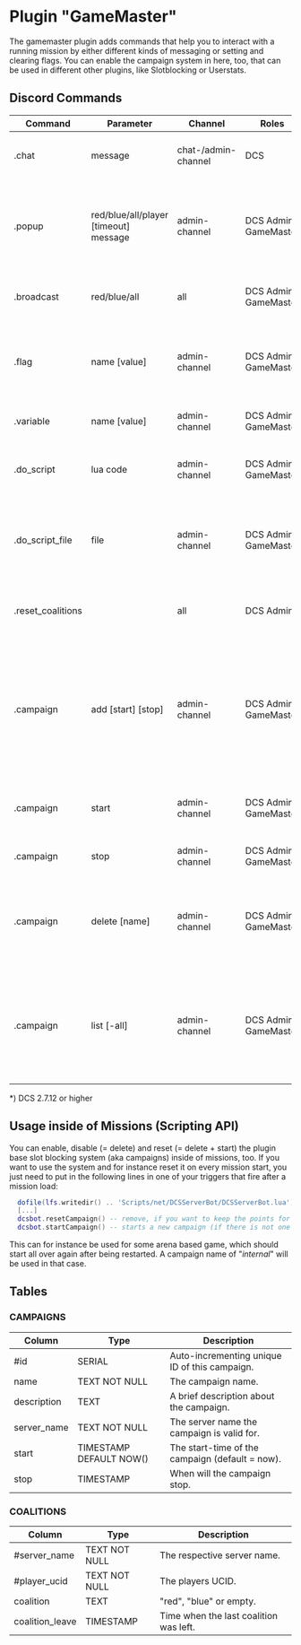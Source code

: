 # Plugin "GameMaster"
The gamemaster plugin adds commands that help you to interact with a running mission by either different kinds of 
messaging or setting and clearing flags. You can enable the campaign system in here, too, that can be used in different
other plugins, like Slotblocking or Userstats.

## Discord Commands

| Command           | Parameter                             | Channel             | Roles                 | Description                                                                                                                     |
|-------------------|---------------------------------------|---------------------|-----------------------|---------------------------------------------------------------------------------------------------------------------------------|
| .chat             | message                               | chat-/admin-channel | DCS                   | Sends a message to the DCS in-game-chat.                                                                                        |
| .popup            | red/blue/all/player [timeout] message | admin-channel       | DCS Admin, GameMaster | Sends a popup to the dedicated coalition or player* in game with an optional timeout.                                           |
| .broadcast        | red/blue/all                          | all                 | DCS Admin, GameMaster | Like .popup but to all running servers.                                                                                         |
| .flag             | name [value]                          | admin-channel       | DCS Admin, GameMaster | Sets (or clears) a flag inside the running mission or returns the current value.                                                |
| .variable         | name [value]                          | admin-channel       | DCS Admin, GameMaster | Sets (or gets) a mission variable.                                                                                              |
| .do_script        | lua code                              | admin-channel       | DCS Admin, GameMaster | Runs specific lua code inside the running mission.                                                                              |
| .do_script_file   | file                                  | admin-channel       | DCS Admin, GameMaster | Loads a script (relative to Saved Games\DCS...) into the running mission.                                                       |
| .reset_coalitions |                                       | all                 | DCS Admin             | Resets all user-coalition-bindings on all servers.                                                                              |
| .campaign         | add <name> [start] [stop]             | admin-channel       | DCS Admin, GameMaster | Creates a new campaign "name", starting at "start" and ending at "stop". start / stop should be in format YYYYMMDD or DDMMYYYY. |
| .campaign         | start <name>                          | admin-channel       | DCS Admin, GameMaster | Starts a new campaign with the provided name, if none is running.                                                               |
| .campaign         | stop                                  | admin-channel       | DCS Admin, GameMaster | Stops the current campaign.                                                                                                     |
| .campaign         | delete [name]                         | admin-channel       | DCS Admin, GameMaster | Deletes a campaign out of the list. If no name is provided the current campaign will be deleted.                                |
| .campaign         | list [-all]                           | admin-channel       | DCS Admin, GameMaster | Lists all available campaigns. If "-all" is not provided (default), only campaigns from now on will be displayed.               |

*) DCS 2.7.12 or higher

## Usage inside of Missions (Scripting API)
You can enable, disable (= delete) and reset (= delete + start) the plugin base slot blocking system (aka campaigns) 
inside of missions, too. If you want to use the system and for instance reset it on every mission start, you just need 
to put in the following lines in one of your triggers that fire after a mission load:
```lua
  dofile(lfs.writedir() .. 'Scripts/net/DCSServerBot/DCSServerBot.lua')
  [...]
  dcsbot.resetCampaign() -- remove, if you want to keep the points for players
  dcsbot.startCampaign() -- starts a new campaign (if there is not one started already)
```
This can for instance be used for some arena based game, which should start all over again after being restarted.
A campaign name of "_internal_" will be used in that case.

## Tables
### CAMPAIGNS
| Column      | Type                    | Description                                     |
|-------------|-------------------------|-------------------------------------------------|
| #id         | SERIAL                  | Auto-incrementing unique ID of this campaign.   |
| name        | TEXT NOT NULL           | The campaign name.                              |
| description | TEXT                    | A brief description about the campaign.         |
| server_name | TEXT NOT NULL           | The server name the campaign is valid for.      |
| start       | TIMESTAMP DEFAULT NOW() | The start-time of the campaign (default = now). |
| stop        | TIMESTAMP               | When will the campaign stop.                    |

### COALITIONS
| Column          | Type                    | Description                                     |
|-----------------|-------------------------|-------------------------------------------------|
| #server_name    | TEXT NOT NULL           | The respective server name.                     |
| #player_ucid    | TEXT NOT NULL           | The players UCID.                               |
| coalition       | TEXT                    | "red", "blue" or empty.                         |
| coalition_leave | TIMESTAMP               | Time when the last coalition was left.          |
